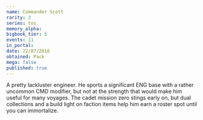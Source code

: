```yaml
---
name: Commander Scott
rarity: 3
series: tos
memory_alpha:
bigbook_tier: 5
events: 11
in_portal:
date: 22/07/2016
obtained: Pack
mega: false
published: true
---
```


A pretty lackluster engineer. He sports a significant ENG base with a rather uncommon CMD modifier, but not at the strength that would make him useful for many voyages. The cadet mission zero stings early on, but dual collections and a build light on faction items help him earn a roster spot until you can immortalize.
